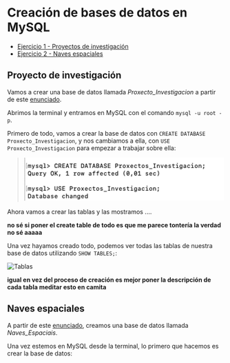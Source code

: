 # Creación de bases de datos en MySQL

- [Ejercicio 1 - Proyectos de investigación](#e1)
- [Ejercicio 2 - Naves espaciales](#e2)

<a name="e1"></a>
## Proyecto de investigación
Vamos a crear una base de datos llamada *Proxecto_Investigacion* a partir de este [enunciado](https://github.com/davidgchaves/first-steps-with-git-and-github-wirtz-asir1-and-dam1/tree/master/exercicios-ddl/1-proxectos-de-investigacion). 

Abrimos la terminal y entramos en MySQL con el comando `mysql -u root -p`. 

Primero de todo, vamos a crear la base de datos con `CREATE DATABASE Proxecto_Investigacion`, y nos cambiamos a ella, con `USE Proxecto_Investigacion` para empezar a trabajar sobre ella:

>![Crear Proxecto Investigacion](https://github.com/iriagonzalez25/Bases-de-datos-2/blob/master/Fotos/crear%20db%20investigacion.png)

Ahora vamos a crear las tablas y las mostramos ....

**no sé si poner el create table de todo es que me parece tontería la verdad no sé aaaaa** 

Una vez hayamos creado todo, podemos ver todas las tablas de nuestra base de datos utilizando `SHOW TABLES;`: 

![Tablas]()

**igual en vez del proceso de creación es mejor poner la descripción de cada tabla meditar esto en camita** 

<a name="e2"></a>
## Naves espaciales
A partir de este [enunciado](https://github.com/davidgchaves/first-steps-with-git-and-github-wirtz-asir1-and-dam1/tree/master/exercicios-ddl/2-naves-espaciais), creamos una base de datos llamada *Naves_Espaciais*. 

Una vez estemos en MySQL desde la terminal, lo primero que hacemos es crear la base de datos:
